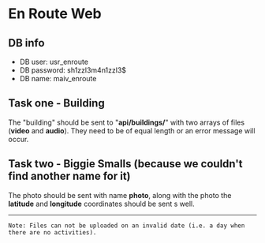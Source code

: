 En Route Web
=======
DB info
---------
* DB user: usr_enroute
* DB password: sh1zzl3m4n1zzl3$
* DB name: maiv_enroute

Task one - Building
---------
The "building" should be sent to "**api/buildings/**" with two arrays of files (**video** and **audio**). They need to be of equal length or an error message will occur.

Task two - Biggie Smalls (because we couldn't find another name for it)
---------
The photo should be sent with name **photo**, along with the photo the **latitude** and **longitude** coordinates should be sent s well.

*******************************

`Note: Files can not be uploaded on an invalid date (i.e. a day when there are no activities).`